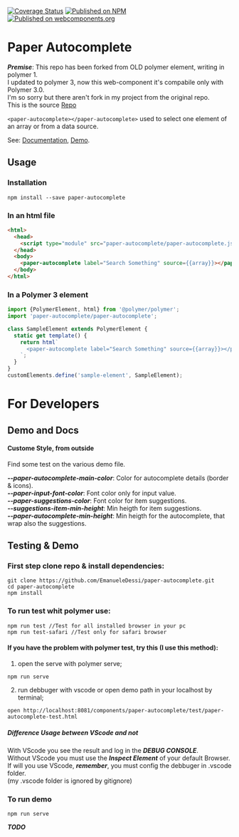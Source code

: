 [![Coverage Status](https://coveralls.io/repos/github/EmanueleDessi/paper-autocomplete/badge.svg?branch=master)](https://coveralls.io/github/EmanueleDessi/paper-autocomplete?branch=master)
[![Published on NPM](https://img.shields.io/npm/v/paper-autocomplete.svg)](https://www.npmjs.com/package/paper-autocomplete)
[![Published on webcomponents.org](https://img.shields.io/badge/webcomponents.org-published-blue.svg)](https://www.webcomponents.org/element/paper-autocomplete)

# Paper Autocomplete

**_Premise_**: This repo has been forked from OLD polymer element, writing in polymer 1.  
I updated to polymer 3, now this web-component it's compabile only with Polymer 3.0.   
I'm so sorry but there aren't fork in my project from the original repo.   
This is the source [Repo](https://github.com/ellipticaljs/paper-autocomplete)

`<paper-autocomplete></paper-autocomplete>` used to select one element of an array or from a data source.

See: [Documentation](https://www.webcomponents.org/element/paper-autocomplete),
     [Demo](https://www.webcomponents.org/element/paper-autocomplete/demo/demo/index.html).

## Usage

### Installation
```
npm install --save paper-autocomplete
```

### In an html file
```html
<html>
  <head>
    <script type="module" src="paper-autocomplete/paper-autocomplete.js"></script>
  </head>
  <body>
    <paper-autocomplete label="Search Something" source={{array}}></paper-autocomplete>
  </body>
</html>
```

### In a Polymer 3 element
```js
import {PolymerElement, html} from '@polymer/polymer';
import 'paper-autocomplete/paper-autocomplete';

class SampleElement extends PolymerElement {
  static get template() {
    return html`
      <paper-autocomplete label="Search Something" source={{array}}></paper-autocomplete>
    `;
  }
}
customElements.define('sample-element', SampleElement);
```

# For Developers

## Demo and Docs

#### Custome Style, from outside
Find some test on the various demo file.

**_--paper-autocomplete-main-color_**: Color for autocomplete details (border & icons).  
**_--paper-input-font-color_**: Font color only for input value.  
**_--paper-suggestions-color_**: Font color for item suggestions.  
**_--suggestions-item-min-height_**: Min heigth for item suggestions.  
**_--paper-autocomplete-min-height_**: Min heigth for the autocomplete, that wrap also the suggestions.

## Testing & Demo

### First step clone repo & install dependencies:
```
git clone https://github.com/EmanueleDessi/paper-autocomplete.git
cd paper-autocomplete
npm install
```

### To run test whit polymer use:
```
npm run test //Test for all installed browser in your pc
npm run test-safari //Test only for safari browser
```

#### If you have the problem with polymer test, try this (I use this method):

1. open the serve with polymer serve;
```
npm run serve
```
2. run debbuger with vscode or open demo path in your localhost by terminal;
```
open http://localhost:8081/components/paper-autocomplete/test/paper-autocomplete-test.html
```

##### Difference Usage between VScode and not
With VScode you see the result and log in the **_DEBUG CONSOLE_**.  
Without VScode you must use the **_Inspect Element_** of your default Browser.  
If will you use VScode, **_remember_**, you must config the debbuger in .vscode folder.  
(my .vscode folder is ignored by gitignore)

### To run demo
```
npm run serve
```

**_TODO_**